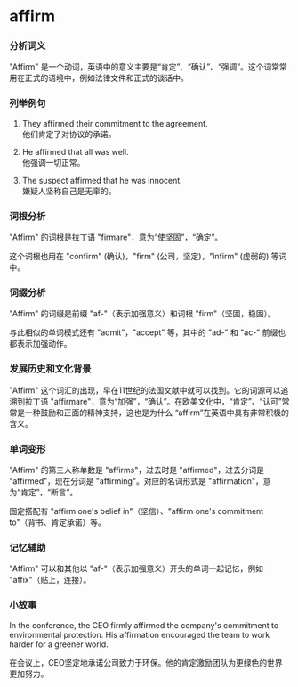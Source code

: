 # affirm

### 分析词义

  

"Affirm" 是一个动词，英语中的意义主要是“肯定”、“确认”、“强调”。这个词常常用在正式的语境中，例如法律文件和正式的谈话中。

  

### 列举例句

  

1.  They affirmed their commitment to the agreement.  
    他们肯定了对协议的承诺。
    
      
    
2.  He affirmed that all was well.  
    他强调一切正常。
    
      
    
3.  The suspect affirmed that he was innocent.  
    嫌疑人坚称自己是无辜的。
    
      
    

  

### 词根分析

  

"Affirm" 的词根是拉丁语 "firmare"，意为“使坚固”，“确定”。

  

这个词根也用在 "confirm" (确认)，"firm" (公司，坚定)，"infirm" (虚弱的) 等词中。

  

### 词缀分析

  

"Affirm" 的词缀是前缀 "af-"（表示加强意义）和词根 "firm"（坚固，稳固）。

  

与此相似的单词模式还有 "admit"，"accept" 等，其中的 "ad-" 和 "ac-" 前缀也都表示加强动作。

  

### 发展历史和文化背景

  

"Affirm" 这个词汇的出现，早在11世纪的法国文献中就可以找到。它的词源可以追溯到拉丁语 "affirmare"，意为“加强”，“确认”。在欧美文化中，“肯定”、“认可”常常是一种鼓励和正面的精神支持，这也是为什么 “affirm”在英语中具有非常积极的含义。

  

### 单词变形

  

"Affirm" 的第三人称单数是 "affirms"，过去时是 "affirmed"，过去分词是 “affirmed”，现在分词是 "affirming"。对应的名词形式是 "affirmation"，意为“肯定”，“断言”。

  

固定搭配有 "affirm one's belief in"（坚信）、"affirm one's commitment to"（背书、肯定承诺）等。

  

### 记忆辅助

  

"Affirm" 可以和其他以 "af-"（表示加强意义）开头的单词一起记忆，例如 "affix"（贴上，连接）。

  

### 小故事

  

In the conference, the CEO firmly affirmed the company's commitment to environmental protection. His affirmation encouraged the team to work harder for a greener world.

  

在会议上，CEO坚定地承诺公司致力于环保。他的肯定激励团队为更绿色的世界更加努力。
